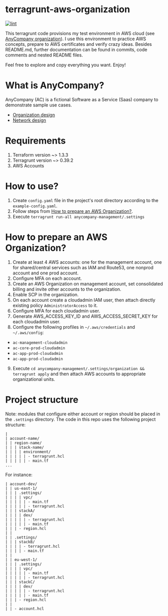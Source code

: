 # terragrunt-aws-organization

[![lint](https://github.com/mateusz-uminski/terragrunt-aws-organization/actions/workflows/lint.yaml/badge.svg)](https://github.com/mateusz-uminski//terragrunt-aws-organization/actions/workflows/lint.yaml)

This terragrunt code provisions my test environment in AWS cloud (see [AnyCompany organization](#organization-anycompany)).
I use this environment to practice AWS concepts, prepare to AWS certificates and verify crazy ideas. Besides README.md,
further documentation can be found in commits, code comments and nested README files.

Feel free to explore and copy everything you want.
Enjoy!


# What is AnyCompany?
AnyCompany (AC) is a fictional Software as a Service (Saas) company to demonstrate sample use cases.

- [Organization design](docs/01-organization-design.md)
- [Network design](docs/02-network-design.md)


# Requirements
1. Terraform version ~> 1.3.3
2. Terragrunt version ~> 0.39.2
3. AWS Accounts


# How to use?
1. Create `config.yaml` file in the project's root directory according to the `example-config.yaml`.
2. Follow steps from [How to prepare an AWS Organization?](#how-to-prepare-an-aws-organization?).
3. Execute `terragrunt run-all anycompany-management/.settings`


# How to prepare an AWS Organization?
1. Create at least 4 AWS accounts: one for the management account, one for shared/central services such as IAM and Route53,
 one nonprod account and one prod account.
2. Configure MFA on each account.
3. Create an AWS Organization on management account, set consolidated billing and invite other accounts to the organization.
4. Enable SCP in the organization.
5. On each account create a cloudadmin IAM user, then attach directly existing policy `AdministratorAccess` to it.
6. Configure MFA for each cloudadmin user.
7. Generate AWS_ACCESS_KEY_ID and AWS_ACCESS_SECRET_KEY for each cloudadmin user.
8. Configure the following profiles in `~/.aws/credentials` and `~/.aws/config`:
- `ac-management-cloudadmin`
- `ac-core-prod-cloudadmin`
- `ac-app-prod-cloudadmin`
- `ac-app-prod-cloudadmin`
9. Execute `cd anycompany-management/.settings/organization && terragrunt apply` and then attach AWS accounts to appropriate
organizational units.


# Project structure
Note: modules that configure either account or region should be placed in the `.settings` directory.
The code in this repo uses the following project structure:
```
|
| account-name/
| | region-name/
| | | stack-name/
| | | | environment/
| | | | | - terragrunt.hcl
| | | | | - main.tf
...
```

For instance:
```
| account-dev/
| | us-east-1/
| | | .settings/
| | | | vpc/
| | | | | - main.tf
| | | | | - terragrunt.hcl
| | | stackA/
| | | | dev/
| | | | | - terragrunt.hcl
| | | | | - main.tf
| | | - region.hcl
| |
| | .settings/
| | | stackB/
| | | | - terragrunt.hcl
| | | | - main.tf
| |
| | eu-west-1/
| | | .settings/
| | | | vpc/
| | | | | - main.tf
| | | | | - terragrunt.hcl
| | | stackC/
| | | | dev/
| | | | | - terragrunt.hcl
| | | | | - main.tf
| | | - region.hcl
| |
| | - account.hcl
```
